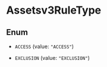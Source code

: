 

# Assetsv3RuleType

## Enum


* `ACCESS` (value: `"ACCESS"`)

* `EXCLUSION` (value: `"EXCLUSION"`)



